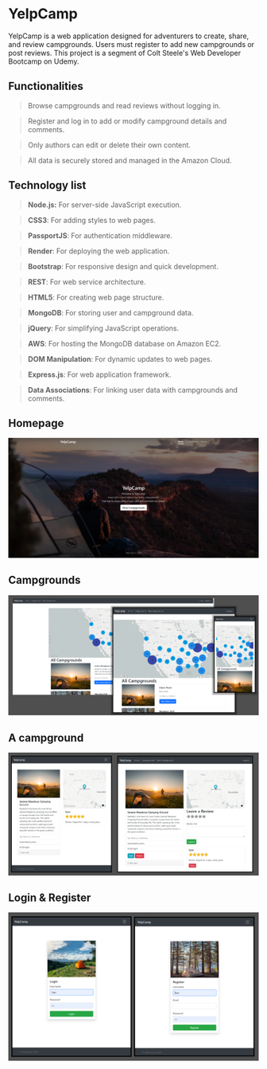 # YelpCamp

YelpCamp is a web application designed for adventurers to create, share, and review campgrounds. Users must register to add new campgrounds or post reviews. This project is a segment of Colt Steele's Web Developer Bootcamp on Udemy.

## Functionalities

> Browse campgrounds and read reviews without logging in.

> Register and log in to add or modify campground details and comments.

> Only authors can edit or delete their own content.

> All data is securely stored and managed in the Amazon Cloud.

## Technology list

> **Node.js:** For server-side JavaScript execution.

> **CSS3**: For adding styles to web pages.

> **PassportJS**: For authentication middleware.

> **Render**: For deploying the web application.

> **Bootstrap**: For responsive design and quick development.

> **REST**: For web service architecture.

> **HTML5**: For creating web page structure.

> **MongoDB**: For storing user and campground data.

> **jQuery**: For simplifying JavaScript operations.

> **AWS**: For hosting the MongoDB database on Amazon EC2.

> **DOM Manipulation**: For dynamic updates to web pages.

> **Express.js**: For web application framework.

> **Data Associations**: For linking user data with campgrounds and comments.

## Homepage

<div>
  <img src="https://github.com/Stadsholt/YelpCamp/blob/main/images/Home.png">
</div>

## Campgrounds

<div>
  <img src="https://github.com/Stadsholt/YelpCamp/blob/main/images/Campgrounds.png">
</div>

## A campground

<div>
  <img src="https://github.com/Stadsholt/YelpCamp/blob/main/images/Campground.png">
</div>

## Login & Register

<div>
  <img src="https://github.com/Stadsholt/YelpCamp/blob/main/images/Login.png">
</div>
